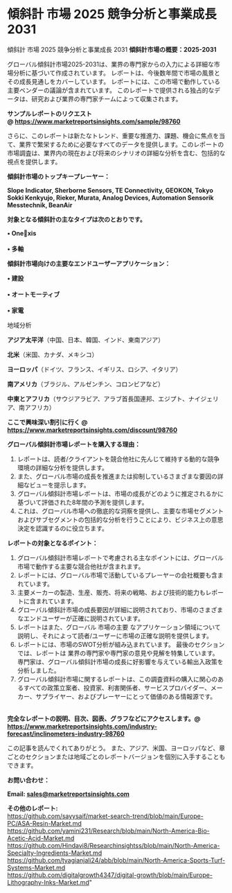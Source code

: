# 傾斜計 市場 2025 競争分析と事業成長 2031
傾斜計 市場 2025 競争分析と事業成長 2031
<strong><b>傾斜計市場の概要：2025-2031</b></strong>

グローバル傾斜計市場2025-2031は、業界の専門家からの入力による詳細な市場分析に基づいて作成されています。 レポートは、今後数年間で市場の風景とその成長見通しをカバーしています。 レポートには、この市場で動作している主要ベンダーの議論が含まれています。 このレポートで提供される独占的なデータは、研究および業界の専門家チームによって収集されます。

<strong>サンプルレポートのリクエスト @ <a href=https://www.marketreportsinsights.com/sample/98760>https://www.marketreportsinsights.com/sample/98760</a></strong>

さらに、このレポートは新たなトレンド、重要な推進力、課題、機会に焦点を当て、業界で繁栄するために必要なすべてのデータを提供します。このレポートの市場調査は、業界内の現在および将来のシナリオの詳細な分析を含む、包括的な視点を提供します。

<strong>傾斜計市場のトップキープレーヤー：</strong>

<strong>Slope Indicator, Sherborne Sensors, TE Connectivity, GEOKON, Tokyo Sokki Kenkyujo, Rieker, Murata, Analog Devices, Automation Sensorik Messtechnik, BeanAir</strong>

<strong><b>対象となる傾斜計の主なタイプは次のとおりです。</b></strong>

<strong>• Onexis<br><br>• 多軸</strong>

<strong><b>傾斜計市場向けの主要なエンドユーザーアプリケーション：</b></strong>

<strong>• 建設<br><br>• オートモーティブ<br><br>• 家電</strong>

 地域分析

<strong><b>アジア太平洋</b></strong>（中国、日本、韓国、インド、東南アジア）

<strong><b>北米</b></strong>（米国、カナダ、メキシコ）

<strong><b>ヨーロッパ</b></strong>（ドイツ、フランス、イギリス、ロシア、イタリア）

<strong><b>南アメリカ</b></strong>（ブラジル、アルゼンチン、コロンビアなど）

<strong><b>中東とアフリカ</b></strong>（サウジアラビア、アラブ首長国連邦、エジプト、ナイジェリア、南アフリカ）

<strong>ここで興味深い割引に行く @ <a href=https://www.marketreportsinsights.com/discount/98760>https://www.marketreportsinsights.com/discount/98760</a></strong>

<strong><b>グローバル傾斜計市場レポートを購入する理由：</b></strong>
<ol>
  <li>レポートは、読者/クライアントを競合他社に先んじて維持する動的な競争環境の詳細な分析を提供します。</li>
  <li>また、グローバル市場の成長を推進または抑制しているさまざまな要因の詳細なビューを提示します。</li>
  <li>グローバル傾斜計市場レポートは、市場の成長がどのように推定されるかに基づいて評価された8年間の予測を提供します。</li>
  <li>これは、グローバル市場への徹底的な洞察を提供し、主要な市場セグメントおよびサブセグメントの包括的な分析を行うことにより、ビジネス上の意思決定を認識するのに役立ちます。</li>
</ol>
<strong><b>レポートの対象となるポイント：</b></strong>
<ol>
  <li>グローバル傾斜計市場レポートで考慮される主なポイントには、グローバル市場で動作する主要な競合他社が含まれます。</li>
  <li>レポートには、グローバル市場で活動しているプレーヤーの会社概要も含まれています。</li>
  <li>主要メーカーの製造、生産、販売、将来の戦略、および技術的能力もレポートに含まれています。</li>
  <li>グローバル傾斜計市場の成長要因が詳細に説明されており、市場のさまざまなエンドユーザーが正確に説明されています。</li>
  <li>レポートはまた、グローバル 市場の主要 なアプリケーション領域について説明し、それによって読者/ユーザーに市場の正確な説明を提供します。</li>
  <li>レポートには、市場のSWOT分析が組み込まれています。 最後のセクションでは、レポートは 業界の専門家や専門家の意見や見解を特集しています。 専門家は、グローバル傾斜計市場の成長に好影響を与えている輸出入政策を分析しました。</li>
  <li>グローバル傾斜計市場に関するレポートは、この調査資料の購入に関心のあるすべての政策立案者、投資家、利害関係者、サービスプロバイダー、メーカー、サプライヤー、およびプレーヤーにとって価値のある情報源です。</li>
</ol><br>
<strong>完全なレポートの説明、目次、図表、グラフなどにアクセスします。@ <a href=https://www.marketreportsinsights.com/industry-forecast/inclinometers-industry-98760>https://www.marketreportsinsights.com/industry-forecast/inclinometers-industry-98760</a></strong>

この記事を読んでくれてありがとう。 また、アジア、米国、ヨーロッパなど、章ごとのセクションまたは地域ごとのレポートバージョンを個別に入手することもできます。

<strong><b>お問い合わせ：</b></strong>

<strong>Email: </strong><a href=mailto:sales@marketreportsinsights.com><strong>sales@marketreportsinsights.com</strong></a>

<strong>その他のレポート:</strong>
<br>
<a href=https://github.com/sayysaif/market-search-trend/blob/main/Europe-PC/ASA-Resin-Market.md>https://github.com/sayysaif/market-search-trend/blob/main/Europe-PC/ASA-Resin-Market.md</a>
<br>
<a href=https://github.com/yamini231/Research/blob/main/North-America-Bio-Acetic-Acid-Market.md>https://github.com/yamini231/Research/blob/main/North-America-Bio-Acetic-Acid-Market.md</a>
<br>
<a href=https://github.com/Hindavi8/Researchinsightss/blob/main/North-America-Specialty-Ingredients-Market.md>https://github.com/Hindavi8/Researchinsightss/blob/main/North-America-Specialty-Ingredients-Market.md</a>
<br>
<a href=https://github.com/tyagianjali24/abb/blob/main/North-America-Sports-Turf-Systems-Market.md>https://github.com/tyagianjali24/abb/blob/main/North-America-Sports-Turf-Systems-Market.md</a>
<br>
<a href=https://github.com/digitalgrowth4347/digital-growth/blob/main/Europe-Lithography-Inks-Market.md>https://github.com/digitalgrowth4347/digital-growth/blob/main/Europe-Lithography-Inks-Market.md</a>"
